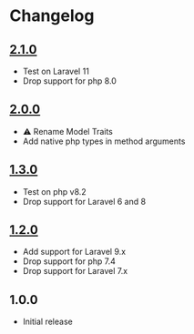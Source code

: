 # Changelog

## [2.1.0](https://github.com/ankurk91/laravel-eloquent-relationships/compare/2.0.0..2.1.0)

* Test on Laravel 11
* Drop support for php 8.0

## [2.0.0](https://github.com/ankurk91/laravel-eloquent-relationships/compare/1.3.0..2.0.0)

* :warning: Rename Model Traits
* Add native php types in method arguments

## [1.3.0](https://github.com/ankurk91/laravel-eloquent-relationships/compare/1.2.0..1.3.0)

* Test on php v8.2
* Drop support for Laravel 6 and 8

## [1.2.0](https://github.com/ankurk91/laravel-eloquent-relationships/compare/1.1.0..1.2.0)

* Add support for Laravel 9.x
* Drop support for php 7.4
* Drop support for Laravel 7.x

## 1.0.0

* Initial release
